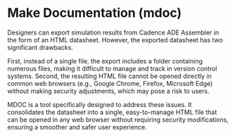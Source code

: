 # Make Documentation (mdoc)
Designers can export simulation results from Cadence ADE Assembler in the form of an HTML datasheet. However, the exported datasheet has two significant drawbacks.

First, instead of a single file, the export includes a folder containing numerous files, making it difficult to manage and track in version control systems. Second, the resulting HTML file cannot be opened directly in common web browsers (e.g., Google Chrome, Firefox, Microsoft Edge) without making security adjustments, which may pose a risk to users.

MDOC is a tool specifically designed to address these issues. It consolidates the datasheet into a single, easy-to-manage HTML file that can be opened in any web browser without requiring security modifications, ensuring a smoother and safer user experience.
